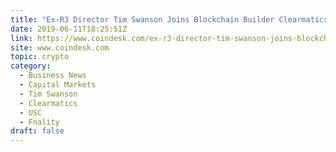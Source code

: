 ```yaml
---
title: "Ex-R3 Director Tim Swanson Joins Blockchain Builder Clearmatics"
date: 2019-06-11T18:25:51Z
link: https://www.coindesk.com/ex-r3-director-tim-swanson-joins-blockchain-builder-clearmatics?utm_medium=RSS&utm_source=hune
site: www.coindesk.com
topic: crypto
category:
  - Business News
  - Capital Markets
  - Tim Swanson
  - Clearmatics
  - USC
  - Fnality
draft: false
---
```

